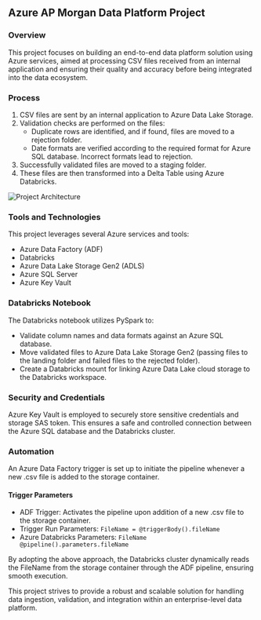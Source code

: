 ## Azure AP Morgan Data Platform Project

### Overview

This project focuses on building an end-to-end data platform solution using Azure services, aimed at processing CSV files received from an internal application and ensuring their quality and accuracy before being integrated into the data ecosystem.

### Process

1. CSV files are sent by an internal application to Azure Data Lake Storage.
2. Validation checks are performed on the files:
   - Duplicate rows are identified, and if found, files are moved to a rejection folder.
   - Date formats are verified according to the required format for Azure SQL database. Incorrect formats lead to rejection.
3. Successfully validated files are moved to a staging folder.
4. These files are then transformed into a Delta Table using Azure Databricks.

![Project Architecture](https://user-images.githubusercontent.com/67950889/185568589-fe3e1532-6b66-4ca5-aeaf-7f1cea5c520c.png)

### Tools and Technologies

This project leverages several Azure services and tools:
- Azure Data Factory (ADF)
- Databricks
- Azure Data Lake Storage Gen2 (ADLS)
- Azure SQL Server
- Azure Key Vault

### Databricks Notebook

The Databricks notebook utilizes PySpark to:
- Validate column names and data formats against an Azure SQL database.
- Move validated files to Azure Data Lake Storage Gen2 (passing files to the landing folder and failed files to the rejected folder).
- Create a Databricks mount for linking Azure Data Lake cloud storage to the Databricks workspace.

### Security and Credentials

Azure Key Vault is employed to securely store sensitive credentials and storage SAS token. This ensures a safe and controlled connection between the Azure SQL database and the Databricks cluster.

### Automation

An Azure Data Factory trigger is set up to initiate the pipeline whenever a new .csv file is added to the storage container.

#### Trigger Parameters

- ADF Trigger: Activates the pipeline upon addition of a new .csv file to the storage container.
- Trigger Run Parameters: `FileName = @triggerBody().fileName`
- Azure Databricks Parameters: `FileName @pipeline().parameters.fileName`

By adopting the above approach, the Databricks cluster dynamically reads the FileName from the storage container through the ADF pipeline, ensuring smooth execution.

This project strives to provide a robust and scalable solution for handling data ingestion, validation, and integration within an enterprise-level data platform.

